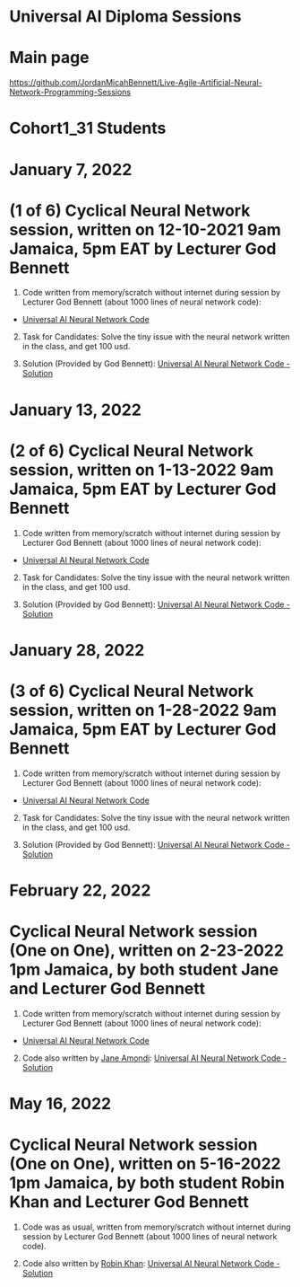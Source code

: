 # Universal AI Diploma Sessions

# Main page
https://github.com/JordanMicahBennett/Live-Agile-Artificial-Neural-Network-Programming-Sessions


# Cohort1_31 Students

# January 7, 2022
# (1 of 6) Cyclical Neural Network session, written on 12-10-2021 9am Jamaica, 5pm EAT  by Lecturer God Bennett

1. Code written from memory/scratch without internet during session by Lecturer God Bennett (about 1000 lines of neural network code): 
  * [Universal AI Neural Network Code](https://github.com/JordanMicahBennett/Live-Agile-Artificial-Neural-Network-Programming-Sessions/blob/main/Universal%20Ai%20Diploma%20Sessions/Universal%20AI%20Neural%20Network.zip)


2. Task for Candidates: Solve the tiny issue with the neural network written in the class, and get 100 usd.

3. Solution (Provided by God Bennett): [Universal AI Neural Network Code - Solution](https://github.com/JordanMicahBennett/Live-Agile-Artificial-Neural-Network-Programming-Sessions/blob/main/Universal%20Ai%20Diploma%20Sessions/Universal%20Ai%20Diploma%20Neural%20Network.zip)





# January 13, 2022
# (2 of 6) Cyclical Neural Network session, written on 1-13-2022 9am Jamaica, 5pm EAT  by Lecturer God Bennett

1. Code written from memory/scratch without internet during session by Lecturer God Bennett (about 1000 lines of neural network code): 
  * [Universal AI Neural Network Code](https://github.com/JordanMicahBennett/Live-Agile-Artificial-Neural-Network-Programming-Sessions/blob/main/Universal%20Ai%20Diploma%20Sessions/UAD_NeuralNet_Solution_January13.zip)


2. Task for Candidates: Solve the tiny issue with the neural network written in the class, and get 100 usd.

3. Solution (Provided by God Bennett): [Universal AI Neural Network Code - Solution](https://github.com/JordanMicahBennett/Live-Agile-Artificial-Neural-Network-Programming-Sessions/blob/main/Universal%20Ai%20Diploma%20Sessions/UAD_NeuralNet_Solution_January13.zip)




# January 28, 2022
# (3 of 6) Cyclical Neural Network session, written on 1-28-2022 9am Jamaica, 5pm EAT  by Lecturer God Bennett

1. Code written from memory/scratch without internet during session by Lecturer God Bennett (about 1000 lines of neural network code): 
  * [Universal AI Neural Network Code](https://github.com/JordanMicahBennett/Live-Agile-Artificial-Neural-Network-Programming-Sessions/blob/main/Universal%20Ai%20Diploma%20Sessions/%5BLiveCode%5D%20UAD%20-%20Basic%20Neural%20Network%20Jan%2028%2C%202022.zip)


2. Task for Candidates: Solve the tiny issue with the neural network written in the class, and get 100 usd.

3. Solution (Provided by God Bennett): [Universal AI Neural Network Code - Solution](https://github.com/JordanMicahBennett/Live-Agile-Artificial-Neural-Network-Programming-Sessions/blob/main/Universal%20Ai%20Diploma%20Sessions/%5BSolutionCode%5D%20UAD%20-%20Basic%20Neural%20Network%20Jan%2028%2C%202022.zip)





# February 22, 2022
# Cyclical Neural Network session (One on One), written on 2-23-2022 1pm Jamaica, by both student Jane and Lecturer God Bennett

1. Code written from memory/scratch without internet during session by Lecturer God Bennett (about 1000 lines of neural network code): 
  * [Universal AI Neural Network Code](https://github.com/JordanMicahBennett/Live-Agile-Artificial-Neural-Network-Programming-Sessions/blob/main/Universal%20Ai%20Diploma%20Sessions/BasicNeuralNetwork%20Coding_GuidingJane_byGod.zip)

2. Code also written by [Jane Amondi](https://www.linkedin.com/in/janetoms-amondi-3516331b8): [Universal AI Neural Network Code - Solution](https://github.com/JordanMicahBennett/Live-Agile-Artificial-Neural-Network-Programming-Sessions/blob/main/Universal%20Ai%20Diploma%20Sessions/NUEURAL%20NETWORK.zip)





# May 16, 2022
# Cyclical Neural Network session (One on One), written on 5-16-2022 1pm Jamaica, by both student Robin Khan and Lecturer God Bennett

1. Code was as usual, written from memory/scratch without internet during session by Lecturer God Bennett (about 1000 lines of neural network code).

2. Code also written by [Robin Khan]([https://www.linkedin.com/in/janetoms-amondi-3516331b8](https://www.instagram.com/robin.r.khan.5/)): [Universal AI Neural Network Code - Solution]([https://github.com/JordanMicahBennett/Live-Agile-Artificial-Neural-Network-Programming-Sessions/blob/main/Universal%20Ai%20Diploma%20Sessions/NUEURAL%20NETWORK.zip](https://github.com/JordanMicahBennett/Live-Agile-Artificial-Neural-Network-Programming-Sessions/blob/main/Universal%20Ai%20Diploma%20Sessions/FundamentalNeuralnetwork-copy_sunday_5-2022.zip))




